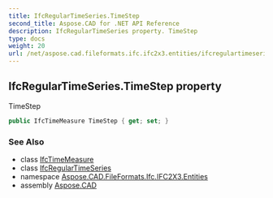 ```yaml
---
title: IfcRegularTimeSeries.TimeStep
second_title: Aspose.CAD for .NET API Reference
description: IfcRegularTimeSeries property. TimeStep
type: docs
weight: 20
url: /net/aspose.cad.fileformats.ifc.ifc2x3.entities/ifcregulartimeseries/timestep/
---
```

## IfcRegularTimeSeries.TimeStep property

TimeStep

```csharp
public IfcTimeMeasure TimeStep { get; set; }
```

### See Also

* class [IfcTimeMeasure](../../../aspose.cad.fileformats.ifc.ifc2x3.types/ifctimemeasure/)
* class [IfcRegularTimeSeries](../)
* namespace [Aspose.CAD.FileFormats.Ifc.IFC2X3.Entities](../../ifcregulartimeseries/)
* assembly [Aspose.CAD](../../../)


